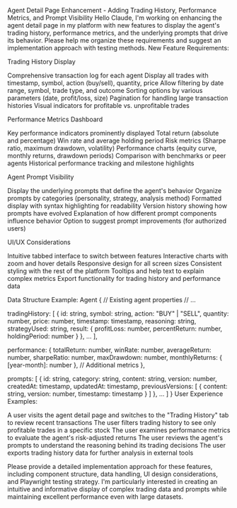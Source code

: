 Agent Detail Page Enhancement - Adding Trading History, Performance Metrics, and Prompt Visibility
Hello Claude, I'm working on enhancing the agent detail page in my platform with new features to display the agent's trading history, performance metrics, and the underlying prompts that drive its behavior. Please help me organize these requirements and suggest an implementation approach with testing methods.
New Feature Requirements:

Trading History Display

Comprehensive transaction log for each agent
Display all trades with timestamp, symbol, action (buy/sell), quantity, price
Allow filtering by date range, symbol, trade type, and outcome
Sorting options by various parameters (date, profit/loss, size)
Pagination for handling large transaction histories
Visual indicators for profitable vs. unprofitable trades


Performance Metrics Dashboard

Key performance indicators prominently displayed
Total return (absolute and percentage)
Win rate and average holding period
Risk metrics (Sharpe ratio, maximum drawdown, volatility)
Performance charts (equity curve, monthly returns, drawdown periods)
Comparison with benchmarks or peer agents
Historical performance tracking and milestone highlights


Agent Prompt Visibility

Display the underlying prompts that define the agent's behavior
Organize prompts by categories (personality, strategy, analysis method)
Formatted display with syntax highlighting for readability
Version history showing how prompts have evolved
Explanation of how different prompt components influence behavior
Option to suggest prompt improvements (for authorized users)


UI/UX Considerations

Intuitive tabbed interface to switch between features
Interactive charts with zoom and hover details
Responsive design for all screen sizes
Consistent styling with the rest of the platform
Tooltips and help text to explain complex metrics
Export functionality for trading history and performance data



Data Structure Example:
Agent {
  // Existing agent properties
  // ...
  
  tradingHistory: [
    {
      id: string,
      symbol: string,
      action: "BUY" | "SELL",
      quantity: number,
      price: number,
      timestamp: timestamp,
      reasoning: string,
      strategyUsed: string,
      result: {
        profitLoss: number,
        percentReturn: number,
        holdingPeriod: number
      }
    },
    ...
  ],
  
  performance: {
    totalReturn: number,
    winRate: number,
    averageReturn: number,
    sharpeRatio: number,
    maxDrawdown: number,
    monthlyReturns: {
      [year-month]: number
    },
    // Additional metrics
  },
  
  prompts: [
    {
      id: string,
      category: string,
      content: string,
      version: number,
      createdAt: timestamp,
      updatedAt: timestamp,
      previousVersions: [
        {
          content: string,
          version: number,
          timestamp: timestamp
        }
      ]
    },
    ...
  ]
}
User Experience Examples:

A user visits the agent detail page and switches to the "Trading History" tab to review recent transactions
The user filters trading history to see only profitable trades in a specific stock
The user examines performance metrics to evaluate the agent's risk-adjusted returns
The user reviews the agent's prompts to understand the reasoning behind its trading decisions
The user exports trading history data for further analysis in external tools

Please provide a detailed implementation approach for these features, including component structure, data handling, UI design considerations, and Playwright testing strategy. I'm particularly interested in creating an intuitive and informative display of complex trading data and prompts while maintaining excellent performance even with large datasets.